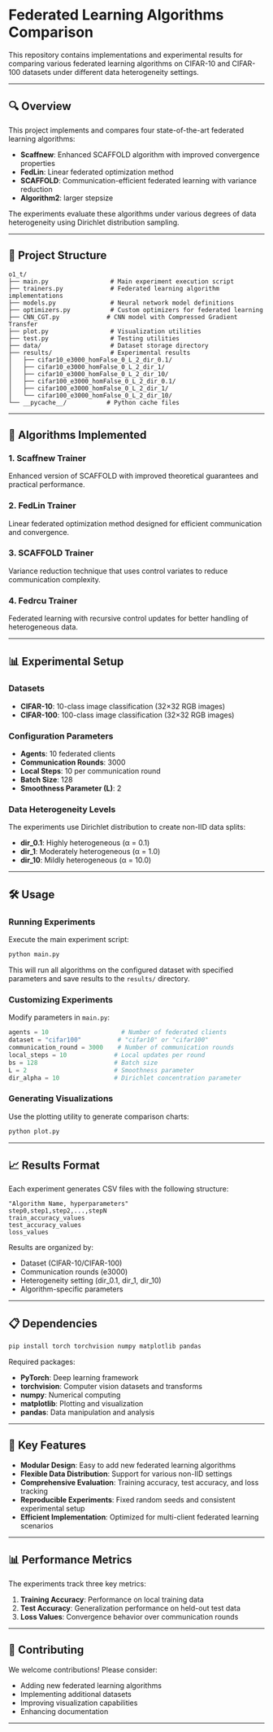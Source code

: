 # Federated Learning Algorithms Comparison

This repository contains implementations and experimental results for comparing various federated learning algorithms on CIFAR-10 and CIFAR-100 datasets under different data heterogeneity settings.

---

## 🔍 Overview

This project implements and compares four state-of-the-art federated learning algorithms:
- **Scaffnew**: Enhanced SCAFFOLD algorithm with improved convergence properties
- **FedLin**: Linear federated optimization method
- **SCAFFOLD**: Communication-efficient federated learning with variance reduction
- **Algorithm2**: larger stepsize

The experiments evaluate these algorithms under various degrees of data heterogeneity using Dirichlet distribution sampling.

---

## 📁 Project Structure

```
o1_t/
├── main.py                 # Main experiment execution script
├── trainers.py             # Federated learning algorithm implementations
├── models.py               # Neural network model definitions
├── optimizers.py           # Custom optimizers for federated learning
├── CNN_CGT.py             # CNN model with Compressed Gradient Transfer
├── plot.py                 # Visualization utilities
├── test.py                 # Testing utilities
├── data/                   # Dataset storage directory
├── results/                # Experimental results
│   ├── cifar10_e3000_homFalse_0_L_2_dir_0.1/
│   ├── cifar10_e3000_homFalse_0_L_2_dir_1/
│   ├── cifar10_e3000_homFalse_0_L_2_dir_10/
│   ├── cifar100_e3000_homFalse_0_L_2_dir_0.1/
│   ├── cifar100_e3000_homFalse_0_L_2_dir_1/
│   └── cifar100_e3000_homFalse_0_L_2_dir_10/
└── __pycache__/           # Python cache files
```

---

## 🚀 Algorithms Implemented

### 1. Scaffnew Trainer
Enhanced version of SCAFFOLD with improved theoretical guarantees and practical performance.

### 2. FedLin Trainer  
Linear federated optimization method designed for efficient communication and convergence.

### 3. SCAFFOLD Trainer
Variance reduction technique that uses control variates to reduce communication complexity.

### 4. Fedrcu Trainer
Federated learning with recursive control updates for better handling of heterogeneous data.

---

## 📊 Experimental Setup

### Datasets
- **CIFAR-10**: 10-class image classification (32×32 RGB images)
- **CIFAR-100**: 100-class image classification (32×32 RGB images)

### Configuration Parameters
- **Agents**: 10 federated clients
- **Communication Rounds**: 3000
- **Local Steps**: 10 per communication round
- **Batch Size**: 128
- **Smoothness Parameter (L)**: 2

### Data Heterogeneity Levels
The experiments use Dirichlet distribution to create non-IID data splits:
- **dir_0.1**: Highly heterogeneous (α = 0.1)
- **dir_1**: Moderately heterogeneous (α = 1.0) 
- **dir_10**: Mildly heterogeneous (α = 10.0)

---

## 🛠️ Usage

### Running Experiments

Execute the main experiment script:
```bash
python main.py
```

This will run all algorithms on the configured dataset with specified parameters and save results to the `results/` directory.

### Customizing Experiments

Modify parameters in `main.py`:
```python
agents = 10                    # Number of federated clients
dataset = "cifar100"          # "cifar10" or "cifar100"
communication_round = 3000    # Number of communication rounds
local_steps = 10             # Local updates per round
bs = 128                     # Batch size
L = 2                        # Smoothness parameter
dir_alpha = 10               # Dirichlet concentration parameter
```

### Generating Visualizations

Use the plotting utility to generate comparison charts:
```bash
python plot.py
```

---

## 📈 Results Format

Each experiment generates CSV files with the following structure:
```csv
"Algorithm Name, hyperparameters"
step0,step1,step2,...,stepN
train_accuracy_values
test_accuracy_values  
loss_values
```

Results are organized by:
- Dataset (CIFAR-10/CIFAR-100)
- Communication rounds (e3000)
- Heterogeneity setting (dir_0.1, dir_1, dir_10)
- Algorithm-specific parameters

---

## 📋 Dependencies

```bash
pip install torch torchvision numpy matplotlib pandas
```

Required packages:
- **PyTorch**: Deep learning framework
- **torchvision**: Computer vision datasets and transforms
- **numpy**: Numerical computing
- **matplotlib**: Plotting and visualization
- **pandas**: Data manipulation and analysis

---

## 🔧 Key Features

- **Modular Design**: Easy to add new federated learning algorithms
- **Flexible Data Distribution**: Support for various non-IID settings
- **Comprehensive Evaluation**: Training accuracy, test accuracy, and loss tracking
- **Reproducible Experiments**: Fixed random seeds and consistent experimental setup
- **Efficient Implementation**: Optimized for multi-client federated learning scenarios

---

## 📊 Performance Metrics

The experiments track three key metrics:
1. **Training Accuracy**: Performance on local training data
2. **Test Accuracy**: Generalization performance on held-out test data
3. **Loss Values**: Convergence behavior over communication rounds

---

## 🤝 Contributing

We welcome contributions! Please consider:
- Adding new federated learning algorithms
- Implementing additional datasets
- Improving visualization capabilities
- Enhancing documentation

---

